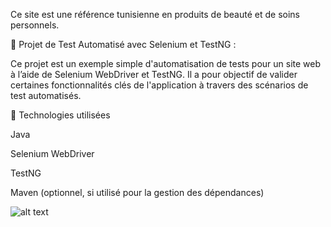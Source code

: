 Ce site est une  référence tunisienne en produits de beauté et de soins personnels.

🧪 Projet de Test Automatisé avec Selenium et TestNG : 

Ce projet est un exemple simple d'automatisation de tests pour un site web à l’aide de Selenium WebDriver et TestNG. Il a pour objectif de valider certaines fonctionnalités clés de l'application à travers des scénarios de test automatisés.


🔧 Technologies utilisées

Java

Selenium WebDriver

TestNG

Maven (optionnel, si utilisé pour la gestion des dépendances)

![alt text](./img-test.jpg)
